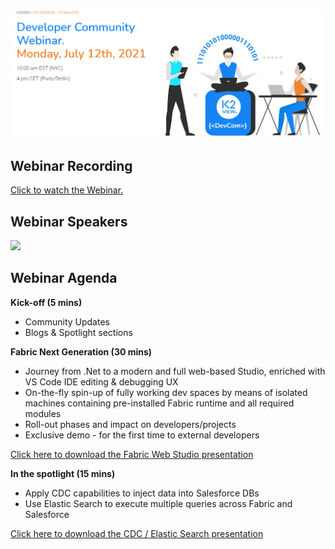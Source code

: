 ![](../images/webinar_20210712.png)



## Webinar Recording 

[Click to watch the Webinar.](https://www.youtube.com/watch?v=sBgpmSd_mDo)

## Webinar Speakers

<img src="../images/webinar2_speakers.PNG"  />

## Webinar Agenda

**Kick-off (5 mins)** 

- Community Updates
- Blogs & Spotlight sections

**Fabric Next Generation (30 mins)**

- Journey from .Net to a modern and full web-based Studio, enriched with VS Code IDE editing & debugging UX
- On-the-fly spin-up of fully working dev spaces by means of isolated machines containing pre-installed Fabric runtime and all required modules
- Roll-out phases and impact on developers/projects
- Exclusive demo - for the first time to external developers

[Click here to download the Fabric Web Studio presentation](WebStudioCommunityWebinarJul12th.pdf)

**In the spotlight (15 mins)**

- Apply CDC capabilities to inject data into Salesforce DBs
- Use Elastic Search to execute multiple queries across Fabric and Salesforce

[Click here to download the CDC / Elastic Search presentation](CDC&ElasticSearchWebinarJuly12th.pdf)




